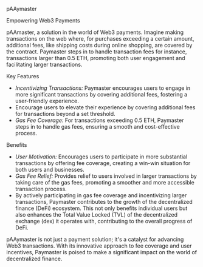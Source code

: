 
pAAymaster

Empowering Web3 Payments

pAAmaster, a solution in the world of Web3 payments. Imagine making transactions on the web where, for purchases exceeding a certain amount, additional fees, like shipping costs during online shopping, are covered by the contract. Paymaster steps in to handle transaction fees for instance, transactions larger than 0.5 ETH, promoting both user engagement and facilitating larger transactions.

Key Features

- *Incentivizing Transactions:* Paymaster encourages users to engage in more significant transactions by covering additional fees, fostering a user-friendly experience.
- Encourage users to elevate their experience by covering additional fees for transactions beyond a set threshold.
- *Gas Fee Coverage:* For transactions exceeding 0.5 ETH, Paymaster steps in to handle gas fees, ensuring a smooth and cost-effective process.

Benefits

- *User Motivation:* Encourages users to participate in more substantial transactions by offering fee coverage, creating a win-win situation for both users and businesses.
- *Gas Fee Relief:* Provides relief to users involved in larger transactions by taking care of the gas fees, promoting a smoother and more accessible transaction process.
- By actively participating in gas fee coverage and incentivizing larger transactions, Paymaster contributes to the growth of the decentralized finance (DeFi) ecosystem. This not only benefits individual users but also enhances the Total Value Locked (TVL) of the decentralized exchange (dex) it operates with, contributing to the overall progress of DeFi.


pAAymaster is not just a payment solution; it's a catalyst for advancing Web3 transactions. With its innovative approach to fee coverage and user incentives, Paymaster is poised to make a significant impact on the world of decentralized finance.
